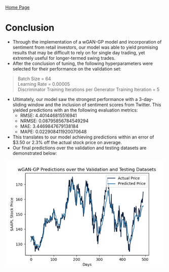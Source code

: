 [Home Page](../index.md)

# Conclusion
- Through the implementation of a wGAN-GP model and incorporation of sentiment from retail investors, our model was able to yield promising results that may be difficult to rely on for single day trading, yet extremely useful for longer-termed swing trades. 
- After the conclusion of tuning, the following hyperparameters were selected for their performance on the validation set:
> Batch Size = 64  
> Learning Rate = 0.00005  
> Discriminator Training Iterations per Generator Training Iteration = 5  

- Ultimately, our model saw the strongest performance with a 3-day-sliding window and the inclusion of sentiment scores from Twitter. This yielded predictions with an the following evaluation metrics:
    - RMSE: 4.401446815516941
    - NRMSE: 0.08795856784549294
    - MAE: 3.4469847679138184
    - MAPE: 0.022908411920070648
- This translates to our model achieving predictions within an error of $3.50 or 2.3% off the actual stock price on average.
- Our final predictions over the validation and testing datasets are demonstrated below:

![Validation and Testing Dataset](../3-day/visuals_withSentiment/3day_valandtestpreds.png)
